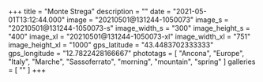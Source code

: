 +++
title = "Monte Strega"
description = ""
date = "2021-05-01T13:12:44.000"
image = "20210501@131244-1050073"
image_s = "20210501@131244-1050073-s"
image_width_s = "300"
image_height_s = "400"
image_xl = "20210501@131244-1050073-xl"
image_width_xl = "751"
image_height_xl = "1000"
gps_latitude = "43.4483702333333"
gps_longitude = "12.7822428166667"
phototags = [ "Ancona", "Europe", "Italy", "Marche", "Sassoferrato", "morning", "mountain", "spring" ]
galleries = [ "" ]
+++
